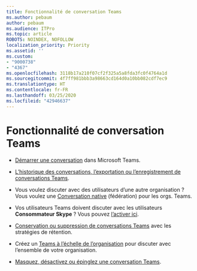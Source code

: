 ```yaml
---
title: Fonctionnalité de conversation Teams
ms.author: pebaum
author: pebaum
ms.audience: ITPro
ms.topic: article
ROBOTS: NOINDEX, NOFOLLOW
localization_priority: Priority
ms.assetid: ''
ms.custom:
- "9000738"
- "4367"
ms.openlocfilehash: 3118b17a210f07cf2f325a5a8fda3fc0f4764a1d
ms.sourcegitcommit: 4f7ff981bbb3a98663cd164d0a10bb082cdf7ec9
ms.translationtype: HT
ms.contentlocale: fr-FR
ms.lasthandoff: 03/25/2020
ms.locfileid: "42946637"
---
```

# <a name="teams-chat-functionality"></a>Fonctionnalité de conversation Teams

- [Démarrer une conversation](https://support.office.com/article/start-a-chat-in-teams-0c71b32b-c050-4930-a887-5afbe742b3d8) dans Microsoft Teams.

- [L’historique des conversations, l’exportation ou l’enregistrement de conversations Teams](https://docs.microsoft.com/alchemyinsights/chat-history-in-microsoft-teams).

- Vous voulez discuter avec des utilisateurs d’une autre organisation ? Vous voulez une [Conversation native](https://docs.microsoft.com/microsoftteams/native-chat-for-external-users) (fédération) pour les orgs. Teams.

- Vos utilisateurs Teams doivent discuter avec les utilisateurs **Consommateur Skype** ? Vous pouvez [l’activer ici](https://docs.microsoft.com/microsoftteams/manage-external-access#step-1---enable-your-organization-to-communicate-with-another-teams-organization). 

- [Conservation ou suppression de conversations Teams](https://docs.microsoft.com/microsoftteams/retention-policies) avec les stratégies de rétention.

- Créez un [Teams à l’échelle de l’organisation](https://docs.microsoft.com/microsoftteams/create-an-org-wide-team) pour discuter avec l’ensemble de votre organisation.

- [Masquez, désactivez ou épinglez une conversation Teams](https://support.office.com/article/hide-mute-or-pin-a-chat-in-teams-9aee02ef-713d-495b-8a73-9762d8e4b066).
